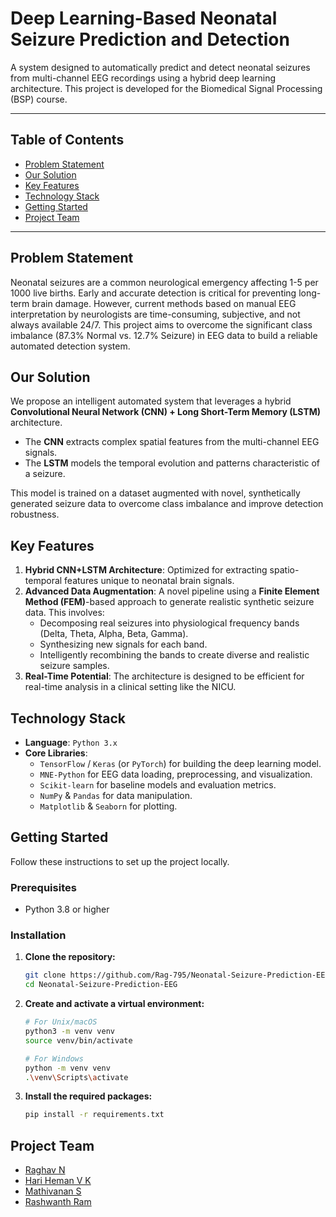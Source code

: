 # Deep Learning-Based Neonatal Seizure Prediction and Detection

A system designed to automatically predict and detect neonatal seizures from multi-channel EEG recordings using a hybrid deep learning architecture. This project is developed for the Biomedical Signal Processing (BSP) course.

---

## Table of Contents
- [Problem Statement](#problem-statement)
- [Our Solution](#our-solution)
- [Key Features](#key-features)
- [Technology Stack](#technology-stack)
- [Getting Started](#getting-started)
- [Project Team](#project-team)

---

## Problem Statement

Neonatal seizures are a common neurological emergency affecting 1-5 per 1000 live births. Early and accurate detection is critical for preventing long-term brain damage. However, current methods based on manual EEG interpretation by neurologists are time-consuming, subjective, and not always available 24/7. This project aims to overcome the significant class imbalance (87.3% Normal vs. 12.7% Seizure) in EEG data to build a reliable automated detection system.

## Our Solution

We propose an intelligent automated system that leverages a hybrid **Convolutional Neural Network (CNN) + Long Short-Term Memory (LSTM)** architecture.

- The **CNN** extracts complex spatial features from the multi-channel EEG signals.
- The **LSTM** models the temporal evolution and patterns characteristic of a seizure.

This model is trained on a dataset augmented with novel, synthetically generated seizure data to overcome class imbalance and improve detection robustness.

## Key Features

1.  **Hybrid CNN+LSTM Architecture**: Optimized for extracting spatio-temporal features unique to neonatal brain signals.
2.  **Advanced Data Augmentation**: A novel pipeline using a **Finite Element Method (FEM)**-based approach to generate realistic synthetic seizure data. This involves:
    - Decomposing real seizures into physiological frequency bands (Delta, Theta, Alpha, Beta, Gamma).
    - Synthesizing new signals for each band.
    - Intelligently recombining the bands to create diverse and realistic seizure samples.
3.  **Real-Time Potential**: The architecture is designed to be efficient for real-time analysis in a clinical setting like the NICU.

## Technology Stack

- **Language**: `Python 3.x`
- **Core Libraries**:
    - `TensorFlow` / `Keras` (or `PyTorch`) for building the deep learning model.
    - `MNE-Python` for EEG data loading, preprocessing, and visualization.
    - `Scikit-learn` for baseline models and evaluation metrics.
    - `NumPy` & `Pandas` for data manipulation.
    - `Matplotlib` & `Seaborn` for plotting.

## Getting Started

Follow these instructions to set up the project locally.

### Prerequisites

- Python 3.8 or higher

### Installation

1.  **Clone the repository:**
    ```bash
    git clone https://github.com/Rag-795/Neonatal-Seizure-Prediction-EEG.git
    cd Neonatal-Seizure-Prediction-EEG
    ```

2.  **Create and activate a virtual environment:**
    ```bash
    # For Unix/macOS
    python3 -m venv venv
    source venv/bin/activate

    # For Windows
    python -m venv venv
    .\venv\Scripts\activate
    ```

3.  **Install the required packages:**
    ```bash
    pip install -r requirements.txt
    ```

## Project Team
- [Raghav N](https://github.com/Rag-795)
- [Hari Heman V K](https://github.com/HXMAN76)
- [Mathivanan S](https://github.com/Rag-795)
- [Rashwanth Ram](https://github.com/Rag-795)
